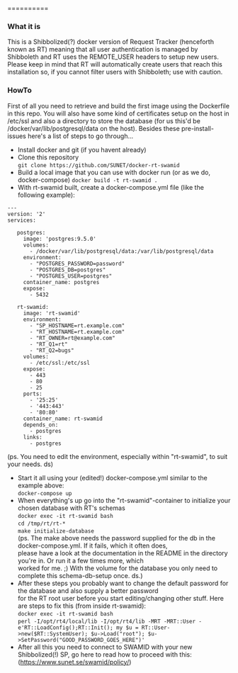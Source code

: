 ==========

### What it is

This is a Shibbolized(?) docker version of Request Tracker (henceforth known as RT) meaning
that all user authentication is managed by Shibboleth and RT uses the REMOTE_USER headers to
setup new users. Please keep in mind that RT will automatically create users that reach this
installation so, if you cannot filter users with Shibboleth; use with caution.

### HowTo 

First of all you need to retrieve and build the first image using the Dockerfile in this repo.
You will also have some kind of certificates setup on the host in /etc/ssl and also a directory
to store the database (for us this'd be /docker/var/lib/postgresql/data on the host). Besides
these pre-install-issues here's a list of steps to go through...

* Install docker and git (if you havent already)  
* Clone this repository  
``` git clone https://github.com/SUNET/docker-rt-swamid ```  
* Build a local image that you can use with docker run (or as we do, docker-compose) 
``` docker build -t rt-swamid . ```  
* With rt-swamid built, create a docker-compose.yml file (like the following example):  
~~~~
---
version: '2'
services:

   postgres:
     image: 'postgres:9.5.0'
     volumes:
       - /docker/var/lib/postgresql/data:/var/lib/postgresql/data
     environment:
       - "POSTGRES_PASSWORD=password"
       - "POSTGRES_DB=postgres"
       - "POSTGRES_USER=postgres"
     container_name: postgres
     expose:
       - 5432       

   rt-swamid:
     image: 'rt-swamid'
     environment:
       - "SP_HOSTNAME=rt.example.com"
       - "RT_HOSTNAME=rt.example.com"
       - "RT_OWNER=rt@example.com"
       - "RT_Q1=rt"
       - "RT_Q2=bugs"
     volumes:
       - /etc/ssl:/etc/ssl
     expose:
       - 443
       - 80
       - 25
     ports:
       - '25:25'
       - '443:443'
       - '80:80'
     container_name: rt-swamid
     depends_on:
       - postgres
     links:
       - postgres
~~~~
(ps. You need to edit the environment, especially within "rt-swamid", to suit your needs. ds)  
* Start it all using your (edited!) docker-compose.yml similar to the example above:  
``` docker-compose up ```  
* When everything's up go into the "rt-swamid"-container to initialize your chosen database with RT's schemas  
``` docker exec -it rt-swamid bash ```  
``` cd /tmp/rt/rt-* ```  
``` make initialize-database ```  
(ps. The make above needs the password supplied for the db in the docker-compose.yml. If it fails, which it often does,  
     please have a look at the documentation in the README in the directory you're in. Or run it a few times more, which  
     worked for me. ;) With the volume for the database you only need to complete this schema-db-setup once. ds.)  
* After these steps you probably want to change the default password for the database and also supply a better password  
  for the RT root user before you start editing/changing other stuff. Here are steps to fix this (from inside rt-swamid):  
``` docker exec -it rt-swamid bash ```  
``` perl -I/opt/rt4/local/lib -I/opt/rt4/lib -MRT -MRT::User -e'RT::LoadConfig();RT::Init(); my $u = RT::User->new($RT::SystemUser); $u->Load("root"); $u->SetPassword("GOOD_PASSWORD_GOES_HERE")' ```    
* After all this you need to connect to SWAMID with your new Shibbolized(!) SP, go here to read how to proceed with this:  
  (https://www.sunet.se/swamid/policy/)   

